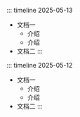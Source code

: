 ::: timeline 2025-05-13
- 文档一
  - 介绍
  - 介绍
- 文档二
  :::

::: timeline 2025-05-12
- 文档一 
  - 介绍
  - 介绍
- 文档二
:::